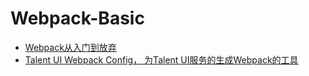 # Webpack-Basic

* [Webpack从入门到放弃](https://github.com/webpack-china/awesome-webpack-cn)
* [Talent UI Webpack Config， 为Talent UI服务的生成Webpack的工具](https://www.npmjs.com/package/@beisen/talent-ui-webpack-config)

